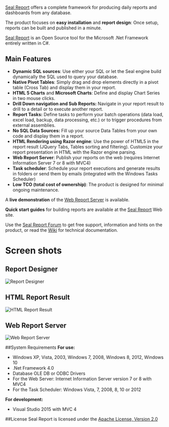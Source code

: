 <a href="http://www.sealreport.org" target=_blank>Seal Report</a> offers a complete framework for producing daily reports and dashboards from any database.

The product focuses on **easy installation** and **report design**: Once setup, reports can be built and published in a minute. 

<a href="http://www.sealreport.org" target=_blank>Seal Report</a> is an Open Source tool for the Microsoft .Net Framework entirely written in C#.

## Main Features
* **Dynamic SQL sources**: Use either your SQL or let the Seal engine build dynamically the SQL used to query your database.
* **Native Pivot Tables**: Simply drag and drop elements directly in a pivot table (Cross Tab) and display them in your report.
* **HTML 5 Charts** and **Microsoft Charts**: Define and display Chart Series in two mouse clicks.
* **Drill Down navigation and Sub Reports:** Navigate in your report result to drill to a detail or to execute another report.
* **Report Tasks:** Define tasks to perform your batch operations (data load, excel load, backup, data processing, etc.) or to trigger procedures from external assemblies.
* **No SQL Data Sources:**
Fill up your source Data Tables from your own code and display them in a report.
* **HTML Rendering using Razor engine**: Use the power of HTML5 in the report result (JQuery Tabs, Tables sorting and filtering). Customize your report presentation in HTML with the Razor engine parsing.
* **Web Report Server**: Publish your reports on the web (requires Internet Information Server 7 or 8 with MVC4)
* **Task scheduler**: Schedule your report executions and generate results in folders or send them by emails (integrated with the Windows Tasks Scheduler)
* **Low TCO (total cost of ownership)**: The product is designed for minimal ongoing maintenance.

A **live demonstration** of the <a href="http://demo.sealreport.org" target=_blank>Web Report Server</a> is available.

**Quick start guides**  for building reports are available at the <a href="http://www.sealreport.org" target=_blank>Seal Report</a> Web site.

Use the <a href="http://forum.sealreport.org" target=_blank>Seal Report Forum</a> to get free support, information and hints on the product, or read the [Wiki](https://github.com/ariacom/Seal-Report/wiki) for technical documentation.

# Screen shots
## Report Designer
![Report Designer](http://sealreport.org/Images/reportDesignerShot.png)

## HTML Report Result
![HTML Report Result](http://sealreport.org/Images/reportResult.png)

## Web Report Server
![Web Report Server](http://sealreport.org/Images/webServer.png)

##System Requirements
**For use:**
* Windows XP, Vista, 2003, Windows 7, 2008, Windows 8, 2012, Windows 10
* .Net Framework 4.0
* Database OLE DB or ODBC Drivers
* For the Web Server: Internet Information Server version 7 or 8 with MVC4
* For the Task Scheduler: Windows Vista, 7, 2008, 8, 10 or 2012

**For development:**
* Visual Studio 2015 with MVC 4

##License
Seal Report is licensed under the <a href="http://www.apache.org/licenses/LICENSE-2.0" target="_blank">Apache License, Version 2.0</a>
